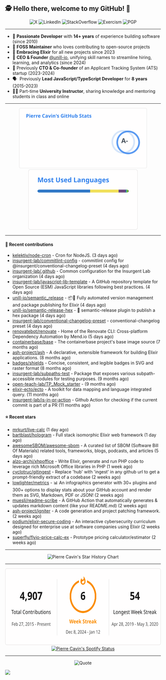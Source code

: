 <h2 style="display:inline" align="center">🕵️ Hello there, welcome to my GitHub! 👋</h2>
<br />
<p align="center">
    <a href="https://links.sherlox.io/gh-x" target="_blank" style="text-decoration: none;">
        <img src="https://img.shields.io/badge/-000000?style=flat-square&logo=X" alt="X">
    </a>
    <a href="https://links.sherlox.io/github-linkedin" target="_blank" style="text-decoration: none;">
        <img src="https://img.shields.io/badge/LinkedIn-0077b5?style=flat-square&logo=linkedin" alt="LinkedIn">
    </a>
    <a href="https://links.sherlox.io/github-stackoverflow" target="_blank" style="text-decoration: none;">
        <img src="https://img.shields.io/badge/StackOverflow-9a9c9f?style=flat-square&logo=StackOverflow" alt="StackOverflow">
    </a>
    <a href="https://links.sherlox.io/github-exercism" target="_blank" style="text-decoration: none;">
        <img src="https://img.shields.io/badge/Exercism-7600fe?style=flat-square&logo=Exercism" alt="Exercism">
    </a>
    <a href="https://pgp.mit.edu/pks/lookup?op=get&search=0x48D089FE8FC01A4E7E88EE9611567DFABCB9256E" target="_blank" style="text-decoration: none;">
        <img src="https://img.shields.io/badge/pgp-0x11567DFABCB9256E-313131?style=flat&labelColor=313131&color=313131" alt="PGP">
    </a>
</p>

---

<ul>
    <li>👴 <strong>Passionate Developer</strong> with <strong>14+ years</strong> of experience building software (since 2010)</li>
    <li>🫶 <strong>FOSS Maintainer</strong> who loves contributing to open-source projects</li>
    <li>💜 <strong>Embracing Elixir</strong> for all new projects since 2023</li>
    <li>👷 <strong>CEO & Founder</strong> <a href="https://github.com/unill-io">@unill-io</a>, unifying skill names to streamline hiring, learning, and analytics (since 2024)</li>
    <li>👔 Previously <strong>CTO & Co-founder</strong> of an Applicant Tracking System (ATS) startup (2023-2024)</li>
    <li>🗣&nbsp; Previously <strong>Lead JavaScript/TypeScript Developer</strong> for <strong>8 years</strong> (2015-2023)</li>
    <li>🧑‍🏫 Part-time <strong>University Instructor</strong>, sharing knowledge and mentoring students in class and online</a></li>
</ul>

---

<div align="center">
  <a href="https://github-readme-stats.sherlox.io" style="display: inline-block;">
    <img src="assets/stats.svg" alt="Pierre Cavin's Github stats" height="195px" />
  </a>
  
  <a href="https://github-readme-stats.sherlox.io" style="display: inline-block;">
    <img src="assets/top-langs.svg" alt="Pierre Cavin's Most used languages" height="195px" />
  </a>
</div>

---

#### 🫶 Recent contributions

- [kelektiv/node-cron](https://github.com/kelektiv/node-cron) - Cron for NodeJS. (3 days ago)
- [insurgent-lab/commitlint-config](https://github.com/insurgent-lab/commitlint-config) - commitlint config for @insurgent/conventional-changelog-preset (4 days ago)
- [insurgent-lab/.github](https://github.com/insurgent-lab/.github) - Common configuration for the Insurgent Lab organization (4 days ago)
- [insurgent-lab/javascript-lib-template](https://github.com/insurgent-lab/javascript-lib-template) - A GitHub repository template for Open Source (ESM) JavaScript libraries following best practices. (4 days ago)
- [unill-io/semantic_release](https://github.com/unill-io/semantic_release) - 📦🚀 Fully automated version management and package publishing for Elixir (4 days ago)
- [unill-io/semantic-release-hex](https://github.com/unill-io/semantic-release-hex) - 🚢 semantic-release plugin to publish a hex package (4 days ago)
- [insurgent-lab/conventional-changelog-preset](https://github.com/insurgent-lab/conventional-changelog-preset) - conventional-changelog preset (4 days ago)
- [renovatebot/renovate](https://github.com/renovatebot/renovate) - Home of the Renovate CLI: Cross-platform Dependency Automation by Mend.io (5 days ago)
- [containerbase/base](https://github.com/containerbase/base) - The containerbase project's base image source (7 months ago)
- [ash-project/ash](https://github.com/ash-project/ash) - A declarative, extensible framework for building Elixir applications. (8 months ago)
- [badges/shields](https://github.com/badges/shields) - Concise, consistent, and legible badges in SVG and raster format (8 months ago)
- [insurgent-lab/subpaths-test](https://github.com/insurgent-lab/subpaths-test) - Package that exposes various subpath-accessible modules for testing purposes. (9 months ago)
- [open-teach-lab/TP_Mock_starter](https://github.com/open-teach-lab/TP_Mock_starter) -  (9 months ago)
- [elixir-ecto/ecto](https://github.com/elixir-ecto/ecto) - A toolkit for data mapping and language integrated query. (11 months ago)
- [insurgent-lab/is-in-pr-action](https://github.com/insurgent-lab/is-in-pr-action) - Github Action for checking if the current commit is part of a PR (11 months ago)

#### ⭐ Recent stars

- [mrkurt/live-calc](https://github.com/mrkurt/live-calc) (1 day ago)
- [bartblast/hologram](https://github.com/bartblast/hologram) - Full stack isomorphic Elixir web framework (1 day ago)
- [awesomeSBOM/awesome-sbom](https://github.com/awesomeSBOM/awesome-sbom) - A curated list of SBOM (Software Bill Of Materials) related tools, frameworks, blogs, podcasts, and articles (5 days ago)
- [alzo-archi/xhpoffice](https://github.com/alzo-archi/xhpoffice) - Write Elixir, generate and run PHP code to leverage rich Microsoft Office libraries in PHP (1 week ago)
- [cyclotruc/gitingest](https://github.com/cyclotruc/gitingest) - Replace 'hub' with 'ingest' in any github url to get a prompt-friendly extract of a codebase  (2 weeks ago)
- [lowlighter/metrics](https://github.com/lowlighter/metrics) - 📊 An infographics generator with 30+ plugins and 300+ options to display stats about your GitHub account and render them as SVG, Markdown, PDF or JSON! (2 weeks ago)
- [muesli/readme-scribe](https://github.com/muesli/readme-scribe) - A GitHub Action that automatically generates & updates markdown content (like your README.md) (2 weeks ago)
- [ash-project/igniter](https://github.com/ash-project/igniter) - A code generation and project patching framework. (2 weeks ago)
- [podium/elixir-secure-coding](https://github.com/podium/elixir-secure-coding) - An interactive cybersecurity curriculum designed for enterprise use at software companies using Elixir (2 weeks ago)
- [superfly/flyio-price-calc-ex](https://github.com/superfly/flyio-price-calc-ex) - Prototype pricing calculator/estimator  (2 weeks ago)

---

<p align="center">
    <a href="https://star-history.com/#sheerlox/import-from-esm,sheerlox/nodelix,sheerlox/elixir_renovate_demo_app,unill-io/semantic_release,unill-io/semantic-release-hex&type=Date" target="_blank" style="text-decoration: none;">
        <img src="https://api.star-history.com/svg?repos=sheerlox/import-from-esm,sheerlox/nodelix,sheerlox/elixir_renovate_demo_app,unill-io/semantic_release,unill-io/semantic-release-hex&type=Date" alt="Pierre Cavin's Star History Chart">
    </a>
</p>

---

<div align="center">
  <a href="https://github-readme-streak-stats.herokuapp.com" style="display: inline-block;">
    <img src="assets/streak-stats.svg" alt="Pierre Cavin's GitHub Streak Stats" height="247px" />
  </a>

  <a href="https://links.sherlox.io/github-spotify" style="display: inline-block;">
    <img src="https://spotify-github-profile.kittinanx.com/api/view?uid=6ridtm5cbc0y9bf5qmtqpoupv&cover_image=true&theme=default&show_offline=false&background_color=121212&interchange=true&bar_color_cover=true" alt="Pierre Cavin's Spotify Status" height="240px" />
  </a>
</div>

---

<!-- <div align="center">
  <a href="https://holopin.io/@sheerlox" style="display: inline-block;">
    <img src="https://holopin.me/sheerlox" alt="Pierre Cavin's Holopin badges" height="253px" />
  </a>
</div>

--- -->

<p align="center">
    <a href="https://github.com/piyushsuthar/github-readme-quotes" target="_blank" style="text-decoration: none;">
        <img src="https://quotes-github-readme.vercel.app/api?type=horizontal&quote=Inaction%20will%20cause%20a%20man%20to%20sink%20into%20the%20slough%20of%20despond%20and%20vanish%20without%20a%20trace.&author=Farley%20Mowat" alt="Quote">
    </a>
</p>

![](https://hit.yhype.me/github/profile?user_id=11234273)

